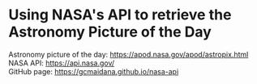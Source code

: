 # Using NASA's API to retrieve the Astronomy Picture of the Day
Astronomy picture of the day: https://apod.nasa.gov/apod/astropix.html <br/>
NASA API: https://api.nasa.gov/ <br/>
GitHub page: https://gcmaidana.github.io/nasa-api
